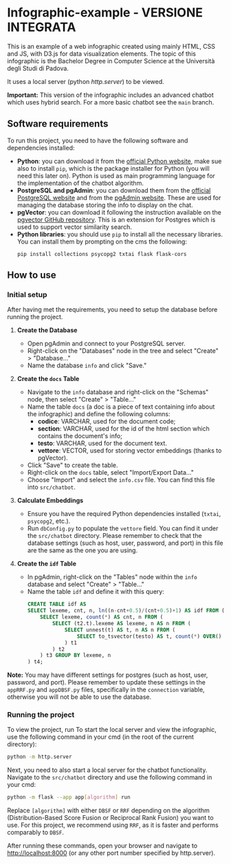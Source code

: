 # Infographic-example - VERSIONE INTEGRATA
This is an example of a web infographic created using mainly HTML, CSS and JS, with D3.js for data visualization elements. 
The topic of this infographic is the Bachelor Degree in Computer Science at the Università degli Studi di Padova.

It uses a local server (python *http.server*) to be viewed.

**Important:** This version of the infographic includes an advanced chatbot which uses hybrid search. For a more basic chatbot see the
`main` branch.

## Software requirements
To run this project, you need to have the following software and dependencies installed:
- **Python**: you can download it from the [official Python website](https://www.python.org/downloads/), make sue also to install `pip`, which is the package installer for Python (you will need this later on). Python is used as main programming language for the implementation of the chatbot algorithm.
- **PostgreSQL and pgAdmin**: you can download them from the [official PostgreSQL website](https://www.postgresql.org/download/) and from the [pgAdmin website](https://www.pgadmin.org/download/). These are used for managing the database storing the info to display on the chat.
- **pgVector**: you can download it following the instruction available on the [pgvector GitHub repository](https://github.com/pgvector/pgvector). This is an extension for Postgres which is used to support vector similarity search.
- **Python libraries**: you should use `pip` to install all the necessary libraries. You can install them by prompting on the cms the following:
    ```
    pip install collections psycopg2 txtai flask flask-cors
    ```

## How to use
### Initial setup
After having met the requirements, you need to setup the database before running the project.
1. **Create the Database**
    - Open pgAdmin and connect to your PostgreSQL server.
    - Right-click on the "Databases" node in the tree and select "Create" > "Database..."
    - Name the database `info` and click "Save."

2. **Create the `docs` Table**
    - Navigate to the `info` database and right-click on the "Schemas" node, then select "Create" > "Table..."
    - Name the table `docs` (a doc is a piece of text containing info about the infographic) and define the following columns:
        - **codice**: VARCHAR, used for the document code;
        - **section**: VARCHAR, used for the id of the html section which contains the document's info;
        - **testo**: VARCHAR, used for the document text.
        - **vettore**: VECTOR, used for storing vector embeddings (thanks to pgVector).
    - Click "Save" to create the table.
    - Right-click on the `docs` table, select "Import/Export Data..."
    - Choose "Import" and select the `info.csv` file. You can find this file into `src/chatbot`.

4. **Calculate Embeddings**
    - Ensure you have the required Python dependencies installed (`txtai`, `psycopg2`, etc.).
    - Run `dbConfig.py` to populate the `vettore` field. You can find it under the `src/chatbot` directory. Please remember to check that the database settings (such as host, user, password, and port) in this file are the same as the one you are using.

5. **Create the `idf` Table**
    - In pgAdmin, right-click on the "Tables" node within the `info` database and select "Create" > "Table..."
    - Name the table `idf` and define it with this query:
        ```sql
        CREATE TABLE idf AS
        SELECT lexeme, cnt, n, ln((n-cnt+0.5)/(cnt+0.5)+1) AS idf FROM (
            SELECT lexeme, count(*) AS cnt, n FROM (
                SELECT (t2.t).lexeme AS lexeme, n AS n FROM (
                    SELECT unnest(t) AS t, n AS n FROM (
                        SELECT to_tsvector(testo) AS t, count(*) OVER() AS n FROM docs
                    ) t1
                ) t2
            ) t3 GROUP BY lexeme, n
        ) t4;
        ```

**Note:** You may have different settings for postgres (such as host, user, password, and port). Please remember to update these settings in the `appRRF.py` and `appDBSF.py` files, specifically in the `connection` variable, otherwise you will not be able to use the database.

### Running the project
To view the project, run 
To start the local server and view the infographic, use the following command in your cmd (in the root of the current directory):
```bash 
python -m http.server
```
Next, you need to also start a local server for the chatbot functionality. Navigate to the `src/chatbot` directory and use the following command in your cmd:
```bash
python -m flask --app app[algorithm] run
```
Replace `[algorithm]` with either `DBSF` or `RRF` depending on the algorithm (Distribution-Based Score Fusion or Reciprocal Rank Fusion) you want to use. 
For this project, we recommend using `RRF`, as it is faster and performs comparably to `DBSF`.

After running these commands, open your browser and navigate to [http://localhost:8000](http://localhost:8000) (or any other port number specified by http.server).
